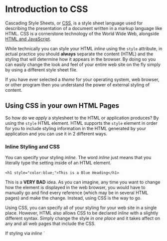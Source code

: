 # Introduction to CSS

Cascading Style Sheets, or [CSS](https://en.wikipedia.org/wiki/Cascading_Style_Sheets), is a style sheet language used for describing the presentation of a document written in a markup language like HTML. CSS is a cornerstone technology of the World Wide Web, alongside [HTML and JavaScript](https://github.com/Kevin-CodeCrew/coding_concepts_sprint_2/blob/master/Introduction_to_HTML.md#html-concepts).

While technically you can style your HTML *inline* using the `style` attribute, in actual practice you should **always** separate the content (HTML) and the styling that will determine how it appears in the browser. By doing so you can easily change the look and feel of your entire web site on the fly simply by using a different style sheet file.

If you have ever selected a *theme* for your operating system, web browser, or other program then you understand the power of external styling of content.

## Using CSS in your own HTML Pages
So how do we *apply* a stylesheet to the HTML or application produces? By using the `style` HTML element. HTML supports the `style` element in order for you to include styling information in the HTML generated by your application and you can use it in 2 different ways.

### Inline Styling and CSS
You can specify your styling *inline*. The word *inline* just means that you literally type the setting inside of an HTML element. 

`<h1 style="color:blue;">This is a Blue Heading</h1>`

This is a **VERY BAD** idea. As you can imagine, any time you want to change how the element is displayed in the web browser, you would have to manually go and find every reference (which may be in several HTML pages) and make the change. Instead, using CSS is the way to go.

Using CSS, you can specify all of your styling for your web site in a single place. However, HTML also allows CSS to be declared *inline* with a slightly different syntax. Simply change the style *in one place* and it takes affect on any and all web pages that include the CSS.

If styling via *inline* `<style> elements, you always want to declare the styles in the *HEAD* portion of the HTML so that the styling information (colors, backgrounds, etc.) are already loaded and available before the web browser renders the *BODY* of the HTML.

![Frankenstein says inline styling IS BAD!](./img/styled_html_inline.png)

![Frankenstein says inline styling IS BAD!](./img/styled_html_inline_output.png)

While this is convenient, it is **A BAD IDEA** because then you are cursing your HTML content to always look the same because you are [hard coding](https://en.wikipedia.org/wiki/Hard_coding) what the web page will look like which makes it very difficult to maintain/keep current. 

### External CSS
Instead the best option is to put all of your styling in a separate CSS file that then can be pulled in or *included* in all the HTML web content for your site. 

![Frankenstein says external styling IS GOOD!](./img/external_css_file.png)

![Frankenstein says external styling IS GOOD!](./img/external_css.png)

### Selectors
### Properties
### Values

## Working With CSS Selectors
### Type Selectors
### Class Selectors
### ID Selectors
### Other Selectors

# Additional Information
[CSS BEM](https://css-tricks.com/bem-101/)

